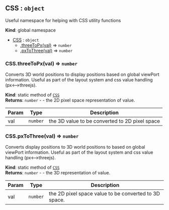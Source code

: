 <a name="CSS"></a>

## CSS : <code>object</code>
Useful namespace for helping with CSS utility functions

**Kind**: global namespace  

* [CSS](#CSS) : <code>object</code>
    * [.threeToPx(val)](#CSS.threeToPx) ⇒ <code>number</code>
    * [.pxToThree(val)](#CSS.pxToThree) ⇒ <code>number</code>

<a name="CSS.threeToPx"></a>

### CSS.threeToPx(val) ⇒ <code>number</code>
Converts 3D world positions to display positions based on global viewPort information.
             Useful as part of the layout system and css value handling (px<-->threejs).

**Kind**: static method of [<code>CSS</code>](#CSS)  
**Returns**: <code>number</code> - - the 2D pixel space representation of value.  

| Param | Type | Description |
| --- | --- | --- |
| val | <code>number</code> | the 3D value to be converted to 2D pixel space |

<a name="CSS.pxToThree"></a>

### CSS.pxToThree(val) ⇒ <code>number</code>
Converts display positions to 3D world positions to based on global viewPort information.
Useful as part of the layout system and css value handling (px<-->threejs).

**Kind**: static method of [<code>CSS</code>](#CSS)  
**Returns**: <code>number</code> - - the 3D representation of value.  
 
| Param | Type | Description |
| --- | --- | --- |
| val | <code>number</code> | the 2D pixel space value to be converted to 3D space. |

